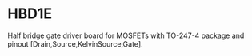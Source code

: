 # HBD1E
Half bridge gate driver board for MOSFETs with TO-247-4 package and pinout [Drain,Source,KelvinSource,Gate].
